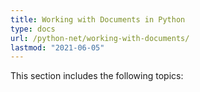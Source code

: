 ```yaml
---
title: Working with Documents in Python
type: docs
url: /python-net/working-with-documents/
lastmod: "2021-06-05"
---
```


This section includes the following topics:

